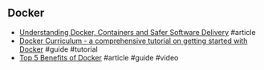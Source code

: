 ## Docker

- [Understanding Docker, Containers and Safer Software Delivery](https://www.sitepoint.com/docker-containers-software-delivery) #article
- [Docker Curriculum -  a comprehensive tutorial on getting started with Docker](http://prakhar.me/docker-curriculum) #guide #tutorial
- [Top 5 Benefits of Docker](http://www.johnzaccone.io/top-5-benefits-of-docker/) #article #guide #video
